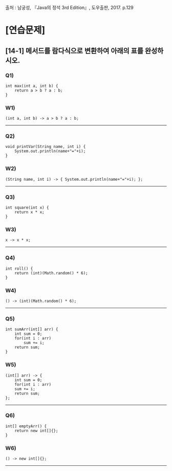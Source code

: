 출처 : 남궁성, 『Java의 정석 3rd Edition』, 도우출판, 2017. p.129

# [연습문제]
## [14-1] 메서드를 람다식으로 변환하여 아래의 표를 완성하시오.
### Q1) 
```  
int max(int a, int b) {
	return a > b ? a : b; 
}
```
### W1) 
```  
(int a, int b) -> a > b ? a : b;
```
----
### Q2) 
```  
void printVar(String name, int i) {
	System.out.println(name+"="+i);
}
```
### W2) 
```  
(String name, int i) -> { System.out.println(name+"="+i); };
```
----
### Q3) 
```  
int square(int x) {
	return x * x;
}
```
### W3) 
```  
x -> x * x;
```
----
### Q4) 
```  
int roll() {
	return (int)(Math.random() * 6);
}
```
### W4) 
```  
() -> (int)(Math.random() * 6);
```
----
### Q5) 
```  
int sumArr(int[] arr) {
	int sum = 0;
	for(int i : arr)
		sum += i;
	return sum;
}
```
### W5) 
```  
(int[] arr) -> {
	int sum = 0;
	for(int i : arr)
    sum += i;
    return sum;
};
```
----
### Q6) 
```  
int[] emptyArr() {
	return new int[]{};
}
```
### W6) 
```  
() -> new int[]{};
```
----

